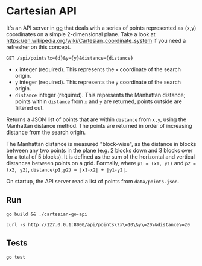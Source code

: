 Cartesian API
=============

It's an API server in [go](https://golang.org/) that deals with a series of points represented as (x,y) coordinates on a simple 2-dimensional plane. Take a look at https://en.wikipedia.org/wiki/Cartesian_coordinate_system if you need a refresher on this concept.

`GET /api/points?x={d}&y={y}&distance={distance}`

- `x` integer (required). This represents the `x` coordinate of the search origin.
- `y` integer (required). This represents the `y` coordinate of the search origin.
- `distance` integer (required). This represents the Manhattan distance; points within `distance` from `x` and `y` are returned, points outside are filtered out.

Returns a JSON list of points that are within `distance` from `x,y`, using the Manhattan distance method. The points are returned in order of increasing distance from the search origin.

The Manhattan distance is measured "block-wise", as the distance in blocks between any two points in the plane (e.g. 2 blocks down and 3 blocks over for a total of 5 blocks). It is defined as the sum of the horizontal and vertical distances between points on a grid. Formally, where `p1 = (x1, y1)` and `p2 = (x2, y2)`, `distance(p1,p2) = |x1-x2| + |y1-y2|`.

On startup, the API server read a list of points from `data/points.json`.

## Run

```
go build && ./cartesian-go-api

curl -s http://127.0.0.1:8000/api/points\?x\=10\&y\=20\&distance\=20
```

## Tests

```
go test
```